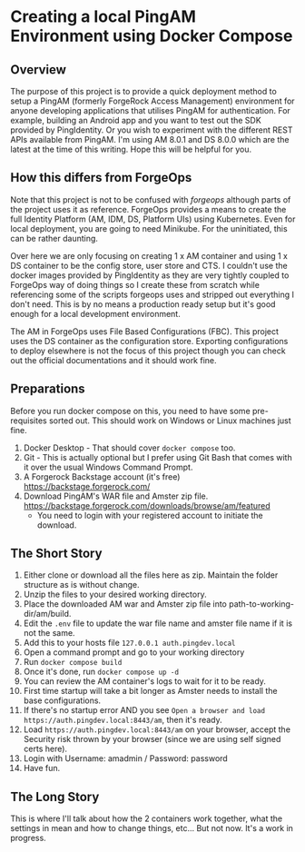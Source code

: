 # Creating a local PingAM Environment using Docker Compose
## Overview
The purpose of this project is to provide a quick deployment method to setup a PingAM (formerly ForgeRock Access Management) environment for anyone developing applications that utilises PingAM for authentication. For example, building an Android app and you want to test out the SDK provided by PingIdentity. Or you wish to experiment with the different REST APIs available from PingAM. I'm using AM 8.0.1 and DS 8.0.0 which are the latest at the time of this writing. Hope this will be helpful for you.

## How this differs from ForgeOps
Note that this project is not to be confused with _forgeops_ although parts of the project uses it as reference. ForgeOps provides a means to create the full Identity Platform (AM, IDM, DS, Platform UIs) using Kubernetes. Even for local deployment, you are going to need Minikube. For the uninitiated, this can be rather daunting. 

Over here we are only focusing on creating 1 x AM container and using 1 x DS container to be the config store, user store and CTS. I couldn't use the docker images provided by PingIdentity as they are very tightly coupled to ForgeOps way of doing things so I create these from scratch while referencing some of the scripts forgeops uses and stripped out everything I don't need. This is by no means a production ready setup but it's good enough for a local development environment.

The AM in ForgeOps uses File Based Configurations (FBC). This project uses the DS container as the configuration store. Exporting configurations to deploy elsewhere is not the focus of this project though you can check out the official documentations and it should work fine.

## Preparations
Before you run docker compose on this, you need to have some pre-requisites sorted out. This should work on Windows or Linux machines just fine.
1. Docker Desktop - That should cover `docker compose` too.
2. Git - This is actually optional but I prefer using Git Bash that comes with it over the usual Windows Command Prompt.
3. A Forgerock Backstage account (it's free) https://backstage.forgerock.com/
4. Download PingAM's WAR file and Amster zip file. https://backstage.forgerock.com/downloads/browse/am/featured
   - You need to login with your registered account to initiate the download.
  
## The Short Story
1. Either clone or download all the files here as zip. Maintain the folder structure as is without change.
2. Unzip the files to your desired working directory.
3. Place the downloaded AM war and Amster zip file into path-to-working-dir/am/build.
4. Edit the `.env` file to update the war file name and amster file name if it is not the same.
5. Add this to your hosts file `127.0.0.1 auth.pingdev.local`
6. Open a command prompt and go to your working directory
7. Run `docker compose build`
8. Once it's done, run `docker compose up -d`
9. You can review the AM container's logs to wait for it to be ready.
10. First time startup will take a bit longer as Amster needs to install the base configurations.
11. If there's no startup error AND you see `Open a browser and load https://auth.pingdev.local:8443/am`, then it's ready.
12. Load `https://auth.pingdev.local:8443/am` on your browser, accept the Security risk thrown by your browser (since we are using self signed certs here).
13. Login with Username: amadmin / Password: password
14. Have fun.

## The Long Story
This is where I'll talk about how the 2 containers work together, what the settings in mean and how to change things, etc...
But not now. It's a work in progress.
